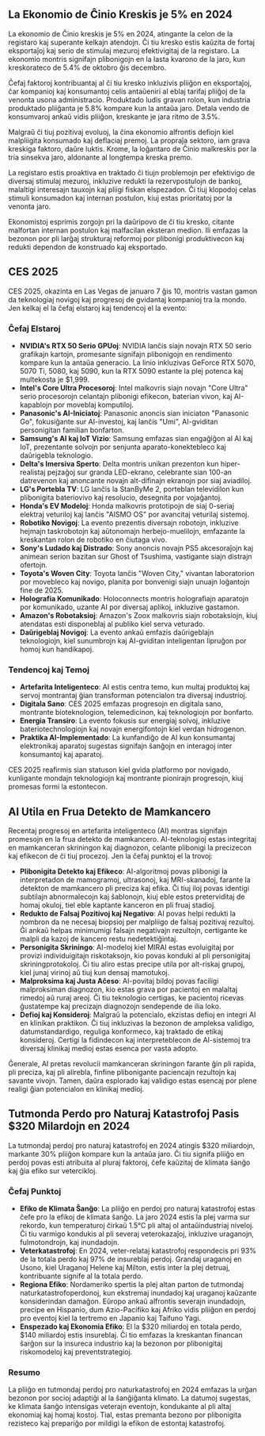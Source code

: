 ## La Ekonomio de Ĉinio Kreskis je 5% en 2024

La ekonomio de Ĉinio kreskis je 5% en 2024, atingante la celon de la registaro kaj superante kelkajn
atendojn. Ĉi tiu kresko estis kaŭzita de fortaj eksportaĵoj kaj serio de stimulaj mezuroj
efektivigitaj de la registaro. La ekonomio montris signifajn plibonigojn en la lasta kvarono de la
jaro, kun kreskorateco de 5.4% de oktobro ĝis decembro.

Ĉefaj faktoroj kontribuantaj al ĉi tiu kresko inkluzivis pliiĝon en eksportaĵoj, ĉar kompanioj kaj
konsumantoj celis antaŭeniri al eblaj tarifaj pliiĝoj de la venonta usona administracio. Produktado
ludis gravan rolon, kun industria produktado pliiĝanta je 5.8% kompare kun la antaŭa jaro. Detala
vendo de konsumvaroj ankaŭ vidis pliiĝon, kreskante je jara ritmo de 3.5%.

Malgraŭ ĉi tiuj pozitivaj evoluoj, la ĉina ekonomio alfrontis defiojn kiel malpliigita konsumado kaj
deflaciaj premoj. La propraĵa sektoro, iam grava kreskiga faktoro, daŭre luktis. Krome, la loĝantaro
de Ĉinio malkreskis por la tria sinsekva jaro, aldonante al longtempa kreska premo.

La registaro estis proaktiva en traktado ĉi tiujn problemojn per efektivigo de diversaj stimulaj
mezuroj, inkluzive redukti la rezervpostulojn de bankoj, malaltigi interesajn tauxojn kaj pliigi
fiskan elspezadon. Ĉi tiuj klopodoj celas stimuli konsumadon kaj internan postulon, kiuj estas
prioritatoj por la venonta jaro.

Ekonomistoj esprimis zorgojn pri la daŭripovo de ĉi tiu kresko, citante malfortan internan postulon
kaj malfacilan eksteran medion. Ili emfazas la bezonon por pli larĝaj strukturaj reformoj por
plibonigi produktivecon kaj redukti dependon de konstruado kaj eksportado.

## CES 2025

CES 2025, okazinta en Las Vegas de januaro 7 ĝis 10, montris vastan gamon da teknologiaj novigoj kaj
progresoj de gvidantaj kompanioj tra la mondo. Jen kelkaj el la ĉefaj elstaroj kaj tendencoj el la
evento:

### Ĉefaj Elstaroj

- **NVIDIA's RTX 50 Serio GPUoj**: NVIDIA lanĉis siajn novajn RTX 50 serio grafikajn kartojn,
  promesante signifajn plibonigojn en rendimento kompare kun la antaŭa generacio. La linio
  inkluzivas GeForce RTX 5070, 5070 Ti, 5080, kaj 5090, kun la RTX 5090 estante la plej potenca kaj
  multekosta je $1,999.
- **Intel's Core Ultra Procesoroj**: Intel malkovris siajn novajn "Core Ultra" serio procesorojn
  celantajn plibonigi efikecon, baterian vivon, kaj AI-kapablojn por moveblaj komputiloj.
- **Panasonic's AI-Iniciatoj**: Panasonic anoncis sian iniciaton "Panasonic Go", fokusiĝante sur
  AI-investoj, kaj lanĉis "Umi", AI-gviditan personigitan familian bonfarton.
- **Samsung's AI kaj IoT Vizio**: Samsung emfazas sian engaĝiĝon al AI kaj IoT, prezentante solvojn
  por senjunta aparato-konektebleco kaj daŭrigebla teknologio.
- **Delta's Imersiva Sperto**: Delta montris unikan prezenton kun hiper-realistaj pejzaĝoj sur
  granda LED-ekrano, celebrante sian 100-an datrevenon kaj anoncante novajn alt-difinajn ekranojn
  por siaj aviadiloj.
- **LG's Portebla TV**: LG lanĉis la StanByMe 2, porteblan televidilon kun plibonigita bateriovivo
  kaj resolucio, desegnita por vojaĝantoj.
- **Honda's EV Modeloj**: Honda malkovris prototipojn de siaj 0-seriaj elektraj veturiloj kaj lanĉis
  "AISMO OS" por avancitaj veturilaj sistemoj.
- **Robotiko Novigoj**: La evento prezentis diversajn robotojn, inkluzive hejmajn taskrobotojn kaj
  aŭtonomajn herbejo-muelilojn, emfazante la kreskantan rolon de robotiko en ĉiutaga vivo.
- **Sony's Ludado kaj Distrado**: Sony anoncis novajn PS5 akcesoraĵojn kaj animean serion bazitan
  sur Ghost of Tsushima, vastigante siajn distrajn ofertojn.
- **Toyota's Woven City**: Toyota lanĉis "Woven City," vivantan laboratorion por movebleco kaj
  novigo, planita por bonvenigi siajn unuajn loĝantojn fine de 2025.
- **Holografia Komunikado**: Holoconnects montris holografiajn aparatojn por komunikado, uzante AI
  por diversaj aplikoj, inkluzive gastamon.
- **Amazon's Robotaksioj**: Amazon's Zoox malkovris siajn robotaksiojn, kiuj atendatas esti
  disponeblaj al publiko kiel serva veturado.
- **Daŭrigeblaj Novigoj**: La evento ankaŭ emfazis daŭrigeblajn teknologiojn, kiel sunumbrojn kaj
  AI-gviditan inteligentan lipruĝon por homoj kun handikapoj.

### Tendencoj kaj Temoj

- **Artefarita Inteligenteco**: AI estis centra temo, kun multaj produktoj kaj servoj montrantaj
  ĝian transforman potencialon tra diversaj industrioj.
- **Digitala Sano**: CES 2025 emfazas progresojn en digitala sano, montrante bioteknologion,
  telemedicinon, kaj teknologiojn por bonfarto.
- **Energia Transiro**: La evento fokusis sur energiaj solvoj, inkluzive bateriotechnologiojn kaj
  novajn energifontojn kiel verdan hidrogenon.
- **Praktika AI-Implementado**: La kunfandiĝo de AI kun konsumantaj elektronikaj aparatoj sugestas
  signifajn ŝanĝojn en interagoj inter konsumantoj kaj aparatoj.

CES 2025 reafirmis sian statuson kiel gvida platformo por novigado, kunligante mondajn teknologiojn
kaj montrante pionirajn progresojn, kiuj promesas formi la estontecon.

## AI Utila en Frua Detekto de Mamkancero

Recentaj progresoj en artefarita inteligenteco (AI) montras signifajn promesojn en la frua detekto
de mamkancero. AI-teknologioj estas integritaj en mamkanceran skriningon kaj diagnozon, celante
plibonigi la precizecon kaj efikecon de ĉi tiuj procezoj. Jen la ĉefaj punktoj el la trovoj:

- **Plibonigita Detekto kaj Efikeco**: AI-algoritmoj povas plibonigi la interpretadon de mamogramoj,
  ultrasonoj, kaj MRI-skanadoj, farante la detekton de mamkancero pli preciza kaj efika. Ĉi tiuj
  iloj povas identigi subtilajn abnormalecojn kaj ŝablonojn, kiuj eble estos preterviditaj de homaj
  okuloj, tiel eble kaptante kanceron en pli fruaj stadioj.
- **Redukto de Falsaj Pozitivoj kaj Negativo**: AI povas helpi redukti la nombron da ne necesaj
  biopsioj per malpliigo de falsaj pozitivaj rezultoj. Ĝi ankaŭ helpas minimumigi falsajn negativajn
  rezultojn, certigante ke malpli da kazoj de kancero restu nedetektiĝintaj.
- **Personigita Skriningo**: AI-modeloj kiel MIRAI estas evoluigitaj por provizi individuigitajn
  riskotaksojn, kio povas konduki al pli personigitaj skriningprotokoloj. Ĉi tiu aliro estas precipe
  utila por alt-riskaj grupoj, kiel junaj virinoj aŭ tiuj kun densaj mamotukoj.
- **Malproksima kaj Justa Aĉeso**: AI-povitaj bildoj povas faciligi malproksiman diagnozon, kio
  estas grava por pacientoj en malaltaj rimedoj aŭ ruraj areoj. Ĉi tiu teknologio certigas, ke
  pacientoj ricevas ĝustatempe kaj precizajn diagnozojn sendepende de ilia loko.
- **Defioj kaj Konsideroj**: Malgraŭ la potencialo, ekzistas defioj en integri AI en klinikan
  praktikon. Ĉi tiuj inkluzivas la bezonon de ampleksa validigo, datumstandardigo, reguliga
  konformeco, kaj traktado de etikaj konsideroj. Certigi la fidindecon kaj interpreteblecon de
  AI-sistemoj tra diversaj klinikaj medioj estas esenca por vasta adopto.

Ĝenerale, AI pretas revolucii mamkanceran skriningon farante ĝin pli rapida, pli preciza, kaj pli
alirebla, finfine plibonigante paciencajn rezultojn kaj savante vivojn. Tamen, daŭra esplorado kaj
validigo estas esencaj por plene realigi ĝian potencialon en klinikaj medioj.

## Tutmonda Perdo pro Naturaj Katastrofoj Pasis $320 Milardojn en 2024

La tutmondaj perdoj pro naturaj katastrofoj en 2024 atingis $320 miliardojn, markante 30% pliiĝon
kompare kun la antaŭa jaro. Ĉi tiu signifa pliiĝo en perdoj povas esti atribuita al pluraj faktoroj,
ĉefe kaŭzitaj de klimata ŝanĝo kaj ĝia efiko sur vetercikloj.

### Ĉefaj Punktoj

- **Efiko de Klimata Ŝanĝo**: La pliiĝo en perdoj pro naturaj katastrofoj estas ĉefe pro la efikoj
  de klimata ŝanĝo. La jaro 2024 estis la plej varma sur rekordo, kun temperaturoj ĉirkaŭ 1.5°C pli
  altaj ol antaŭindustriaj niveloj. Ĉi tiu varmigo kondukis al pli severaj veterokazaĵoj, inkluzive
  uraganojn, fulmotondrojn, kaj inundadojn.
- **Veterkatastrofoj**: En 2024, veter-relataj katastrofoj respondecis pri 93% de la totala perdo
  kaj 97% de insureblaj perdoj. Grandaj uraganoj en Usono, kiel Uraganoj Helene kaj Milton, estis
  inter la plej detruaj, kontribuante signife al la totala perdo.
- **Regiona Efiko**: Nordameriko spertis la plej altan parton de tutmondaj naturkatastrofoperdonoj,
  kun ekstremaj inundadoj kaj uraganoj kaŭzante konsiderindan damaĝon. Eŭropo ankaŭ alfrontis
  severajn inundadojn, precipe en Hispanio, dum Azio-Pacifiko kaj Afriko vidis pliiĝon en perdoj pro
  eventoj kiel la tertremo en Japanio kaj Taifuno Yagi.
- **Enspezado kaj Ekonomia Efiko**: El la $320 miliardoj en totala perdo, $140 miliardoj estis
  insureblaj. Ĉi tio emfazas la kreskantan financan ŝarĝon sur la insureca industrio kaj la bezonon
  por plibonigitaj riskomodeloj kaj preventstrategioj.

### Resumo

La pliiĝo en tutmondaj perdoj pro naturkatastrofoj en 2024 emfazas la urĝan bezonon por socioj
adaptiĝi al la ŝanĝiĝanta klimato. La datumoj sugestas, ke klimata ŝanĝo intensigas veterajn
eventojn, kondukante al pli altaj ekonomiaj kaj homaj kostoj. Tial, estas premanta bezono por
plibonigita rezisteco kaj prepariĝo por mildigi la efikon de estontaj katastrofoj.

